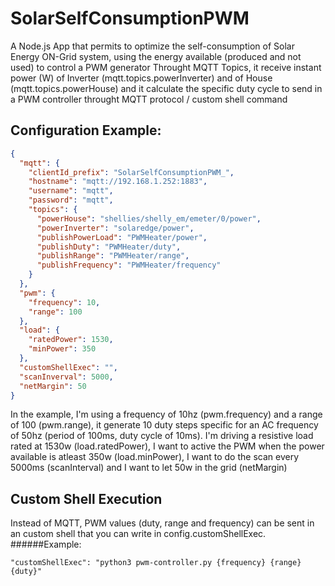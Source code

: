 # SolarSelfConsumptionPWM

A Node.js App that permits to optimize the self-consumption of Solar Energy ON-Grid system, using the energy available (produced and not used) to control a PWM generator
Throught MQTT Topics, it receive instant power (W) of Inverter (mqtt.topics.powerInverter) and of House (mqtt.topics.powerHouse) and it calculate the specific duty cycle to send in a PWM controller throught MQTT protocol / custom shell command


## Configuration Example:
```JSON
{
  "mqtt": {
    "clientId_prefix": "SolarSelfConsumptionPWM_",
    "hostname": "mqtt://192.168.1.252:1883",
    "username": "mqtt",
    "password": "mqtt",
    "topics": {
      "powerHouse": "shellies/shelly_em/emeter/0/power",
      "powerInverter": "solaredge/power",
      "publishPowerLoad": "PWMHeater/power",
      "publishDuty": "PWMHeater/duty",
      "publishRange": "PWMHeater/range",
      "publishFrequency": "PWMHeater/frequency"
    }
  },
  "pwm": {
    "frequency": 10,
    "range": 100
  },
  "load": {
    "ratedPower": 1530,
    "minPower": 350
  },
  "customShellExec": "",
  "scanInverval": 5000,
  "netMargin": 50
}
```
In the example, I'm using a frequency of 10hz (pwm.frequency) and a range of 100 (pwm.range), it generate 10 duty steps specific for an AC frequency of 50hz (period of 100ms, duty cycle of 10ms).
I'm driving a resistive load rated at 1530w (load.ratedPower), I want to active the PWM when the power available is atleast 350w (load.minPower), I want to do the scan every 5000ms (scanInterval) and I want to let 50w in the grid (netMargin)

## Custom Shell Execution
Instead of MQTT, PWM values (duty, range and frequency) can be sent in an custom shell that you can write in config.customShellExec.
######Example:
```
"customShellExec": "python3 pwm-controller.py {frequency} {range} {duty}"
```
